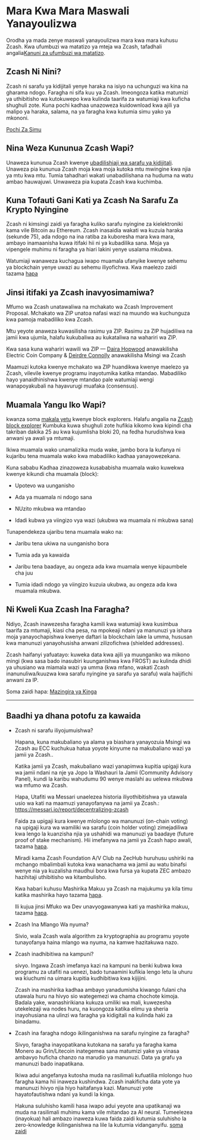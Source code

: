 # Mara Kwa Mara Maswali Yanayoulizwa

Orodha ya mada zenye maswali yanayoulizwa mara kwa mara kuhusu Zcash. Kwa ufumbuzi wa matatizo ya mteja wa Zcash, tafadhali angalia[Kanuni za ufumbuzi wa matatizo](https://zcash.readthedocs.io/en/latest/rtd_pages/troubleshooting_guide.html).


## Zcash Ni Nini?

Zcash ni sarafu ya kidijitali yenye haraka na isiyo na uchunguzi wa kina na gharama ndogo. Faragha ni sifa kuu ya Zcash. Imeongoza katika matumizi ya uthibitisho wa kutokuwepo kwa kulinda taarifa za watumiaji kwa kuficha shughuli zote. Kuna pochi kadhaa unazoweza kuidownload kwa ajili ya malipo ya haraka, salama, na ya faragha kwa kutumia simu yako ya mkononi. 

[Pochi Za Simu](https://z.cash/wallets/)


## Nina Weza Kununua Zcash Wapi?

Unaweza kununua Zcash kwenye [ubadilishiaji wa sarafu ya kidijitali](https://z.cash/exchanges). Unaweza pia kununua Zcash moja kwa moja kutoka mtu mwingine kwa njia ya mtu kwa mtu. Tumia tahadhari wakati unabadilishana na huduma na watu ambao hauwajuwi. Unwaweza pia kupata Zcash kwa kuchimba.

## Kuna Tofauti Gani Kati ya Zcash Na Sarafu Za Krypto Nyingine

Zcash ni kimsingi zaidi ya faragha kuliko sarafu nyingine za kielektroniki kama vile Bitcoin au Ethereum. Zcash inasaidia wakati wa kuzuia haraka (sekunde 75), ada ndogo na ina ratiba za kuboresha mara kwa mara, ambayo inamaanisha kuwa itifaki hii ni ya kubadilika sana. Moja ya vipengele muhimu ni faragha ya hiari lakini yenye usalama mkubwa.

Watumiaji wanaweza kuchagua iwapo muamala ufanyike kwenye sehemu ya blockchain yenye uwazi au sehemu iliyofichwa. Kwa maelezo zaidi tazama [hapa](https://bitzecbzc.github.io/blog/shielded-ecosystem/index.html)

## Jinsi itifaki ya Zcash inavyosimamiwa?

Mfumo wa Zcash unatawaliwa na mchakato wa Zcash Improvement Proposal. Mchakato wa ZIP unatoa nafasi wazi na muundo wa kuchunguza kwa pamoja mabadiliko kwa Zcash. 

Mtu yeyote anaweza kuwasilisha rasimu ya ZIP. Rasimu za ZIP hujadiliwa na jamii kwa ujumla, halafu kukubaliwa au kukataliwa na wahariri wa ZIP.

Kwa sasa kuna wahariri wawili wa ZIP — [Daira Hopwood](https://twitter.com/feministPLT) anawakilisha Electric Coin Company & [Deirdre Connolly](https://twitter.com/durumcrustulum) anawakilisha Msingi wa Zcash

Maamuzi kutoka kwenye mchakato wa ZIP huandikwa kwenye maelezo ya Zcash, vilevile kwenye programu inayotumika katika mtandao. Mabadiliko hayo yanaidhinishwa kwenye mtandao pale watumiaji wengi wanapoyakubali na hayavurugi muafaka (consensus).

## Muamala Yangu Iko Wapi?

kwanza soma [makala yetu](https://zechub.notion.site/Zcash-Blockchain-Explorer-4b4d970cb53e474989932c6e1a78b629) kwenye block explorers. Halafu angalia na [Zcash block explorer](https://zcashblockexplorer.com) Kumbuka kuwa shughuli zote hufikia kikomo kwa kipindi cha takriban dakika 25 au kwa kujumlisha bloki 20, na fedha hurudishwa kwa anwani ya awali ya mtumaji.

Ikiwa muamala wako unamalizika muda wake, jambo bora la kufanya ni kujaribu tena muamala wako kwa mabadiliko kadhaa yanayowezekana.

Kuna sababu Kadhaa zinazoweza kusababisha muamala wako kuwekwa  kwenye kikundi cha muamala (block):

+ Upotevo wa uunganisho

+ Ada ya muamala ni ndogo sana

+ NUzito mkubwa wa mtandao

+ Idadi kubwa ya viingizo vya wazi (ukubwa wa muamala ni mkubwa sana)


Tunapendekeza ujaribu tena muamala wako na:

+ Jaribu tena ukiwa na uunganisho bora

+ Tumia ada ya kawaida

+ Jaribu tena baadaye, au ongeza ada kwa muamala wenye kipaumbele cha juu

+ Tumia idadi ndogo ya viingizo kuzuia ukubwa, au ongeza ada kwa muamala mkubwa.



## Ni Kweli Kua Zcash Ina Faragha?

Ndiyo, Zcash inawezesha faragha kamili kwa watumiaji kwa kusimbua taarifa za mtumaji, kiasi cha pesa, na mpokeaji ndani ya manunuzi ya ishara moja yanayochapishwa kwenye daftari la blockchain lake la umma, hususan kwa manunuzi yanayohusisha anwani zilizofichwa (shielded addresses).


Zcash haifanyi yafuatayo: kuweka data kwa ajili ya muunganiko wa mikono mingi (kwa sasa bado inasubiri kuunganishwa kwa FROST) au kulinda dhidi ya uhusiano wa miamala wazi ya umma (kwa mfano, wakati Zcash inanunuliwa/kuuzwa kwa sarafu nyingine ya sarafu ya sarafu) wala haijifichi anwani za IP.

Soma zaidi hapa: [Mazingira ya Kinga](https://electriccoin.co/blog/shielded-ecosystem)

___


## Baadhi ya dhana potofu za kawaida

+ Zcash ni sarafu iliyojumuishwa?
 

   Hapana, kuna makubaliano ya alama ya biashara yanayozuia Msingi wa Zcash au ECC kuchukua hatua yoyote kinyume na makubaliano wazi ya jamii ya Zcash..

   Katika jamii ya Zcash, makubaliano wazi yanapimwa kupitia upigaji kura wa jamii ndani na nje ya Jopo la Washauri la Jamii (Community Advisory Panel), kundi la karibu wahudumu 90 wenye maslahi au uelewa mkubwa wa mfumo wa Zcash.

   Hapa, Utafiti wa Messari unaelezea historia iliyothibitishwa ya utawala usio wa kati na maamuzi yanayofanywa na jamii ya Zcash.: https://messari.io/report/decentralizing-zcash

   Faida za upigaji kura kwenye mlolongo wa manunuzi (on-chain voting) na upigaji kura wa wamiliki wa sarafu (coin holder voting) zimejadiliwa kwa lengo la kuanzisha njia ya ushahidi wa manunuzi ya baadaye (future proof of stake mechanism). Hii imefanywa na jamii ya Zcash hapo awali, tazama [hapa](https://forum.zcashcommunity.com/t/coin-holder-polling-instructions/40170). 

   Miradi kama Zcash Foundation A/V Club na ZecHub huruhusu ushiriki na mchango mbalimbali kutoka kwa wanachama wa jamii au watu binafsi wenye nia ya kuzalisha maudhui bora kwa fursa ya kupata ZEC ambazo hazihitaji uthibitisho wa kitambulisho.

   Kwa habari kuhusu Mashirika Makuu ya Zcash na majukumu ya kila timu katika mashirika hayo tazama [hapa](https://zechub.notion.site/Zcash-Basics-d2946ad9c3b541759174dbcbf0e8c9cc). 
   
  
   Ili kujua jinsi Mfuko wa Dev unavyogawanywa kati ya mashirika makuu, tazama [hapa](https://zechub.notion.site/Zcash-Development-Fund-aa3e0ac2a8514d97aef5254f3b76d7b2).



+ Zcash Ina Mlango Wa nyuma?

   Sivio, wala Zcash wala algorithm za kryptographia au programu yoyote tunayofanya haina mlango wa nyuma, na kamwe hazitakuwa nazo. 



+ Zcash inadhibitiwa na kampuni?

   sivyo. Ingawa Zcash imefanya kazi na kampuni na benki kubwa kwa programu za utafiti na uenezi, bado tunaamini kufikia lengo letu la uhuru wa kiuchumi na uimara kupitia kudhibitiwa kwa kijijini. 
   
   Zcash ina mashirika kadhaa ambayo yanadumisha kiwango fulani cha utawala huru na hivyo sio wategemezi wa chama chochote kimoja. Badala yake, wanashirikiana kukuza umiliki wa mali, kuwezesha utekelezaji wa nodes huru, na kuongoza katika elimu ya sheria inayohusiana na ulinzi wa faragha ya kidigitali na kulinda haki za binadamu.

  

+ Zcash ina faragha ndogo ikilinganishwa na sarafu nyingine za faragha?
   
    Sivyo, faragha inayopatikana kutokana na sarafu ya faragha kama Monero au Grin/Litecoin inategemea sana matumizi yake ya vinasa ambavyo huficha chanzo na marudio ya manunuzi. Data ya grafu ya manunuzi bado inapatikana. 
    
    Ikiwa adui angefanya kutosha muda na rasilimali kufuatilia mlolongo huo faragha kama hii inaweza kushindwa. Zcash inakificha data yote ya manunuzi hivyo njia hiyo haitafanya kazi. Manunuzi yote hayatofautishwa ndani ya kundi la kinga.

    Hakuna suluhisho kamili hasa iwapo adui yeyote ana upatikanaji wa muda na rasilimali muhimu kama vile mitandao za AI neural. Tumeelezea (inayokua) hali ambazo inaweza kuwa faida zaidi kutumia suluhisho la zero-knowledge ikilinganishwa na lile la kutumia vidanganyifu.
    [soma zaidi](https://electriccoin.co/blog/not-private-enough-mixers-and-decoys-wont-protect-you-for-long/)
